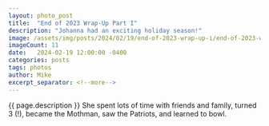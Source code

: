 ```yaml
---
layout: photo_post
title:  "End of 2023 Wrap-Up Part I"
description: "Johanna had an exciting holiday season!"
image: /assets/img/posts/2024/02/19/end-of-2023-wrap-up-i/end-of-2023-wrap-up-i-preview.jpg
imageCount: 11
date:   2024-02-19 12:00:00 -0400
categories: posts
tags: photos
author: Mike
excerpt_separator: <!--more-->
---
```


{{ page.description }} <!--more--> She spent lots of time with friends and family, turned 3 (!), became the Mothman, saw the Patriots, and learned to bowl.
